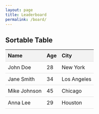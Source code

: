 ```yaml
---
layout: page
title: Leaderboard
permalink: /board/
---
```

<!DOCTYPE html>
<html lang="en">
<head>
    <meta charset="UTF-8">
    <meta name="viewport" content="width=device-width, initial-scale=1.0">
    <title>Sortable Table</title>
    <style>
        table {
            width: 100%;
            border-collapse: collapse;
        }
        th, td {
            padding: 8px;
            text-align: left;
            border-bottom: 1px solid #ddd;
        }
        th {
            cursor: pointer;
            background-color: #f2f2f2;
        }
        th:hover {
            background-color: #ddd;
        }
    </style>
</head>
<body>

<h2>Sortable Table</h2>

<table id="sortableTable">
    <thead>
        <tr>
            <th onclick="sortTable(0)">Name</th>
            <th onclick="sortTable(1)">Age</th>
            <th onclick="sortTable(2)">City</th>
        </tr>
    </thead>
    <tbody>
        <tr>
            <td>John Doe</td>
            <td>28</td>
            <td>New York</td>
        </tr>
        <tr>
            <td>Jane Smith</td>
            <td>34</td>
            <td>Los Angeles</td>
        </tr>
        <tr>
            <td>Mike Johnson</td>
            <td>45</td>
            <td>Chicago</td>
        </tr>
        <tr>
            <td>Anna Lee</td>
            <td>29</td>
            <td>Houston</td>
        </tr>
    </tbody>
</table>

<script>
function sortTable(n) {
    var table, rows, switching, i, x, y, shouldSwitch, dir, switchcount = 0;
    table = document.getElementById("sortableTable");
    switching = true;
    dir = "asc"; 
    while (switching) {
        switching = false;
        rows = table.rows;
        for (i = 1; i < (rows.length - 1); i++) {
            shouldSwitch = false;
            x = rows[i].getElementsByTagName("TD")[n];
            y = rows[i + 1].getElementsByTagName("TD")[n];
            if (dir == "asc") {
                if (x.innerHTML.toLowerCase() > y.innerHTML.toLowerCase()) {
                    shouldSwitch = true;
                    break;
                }
            } else if (dir == "desc") {
                if (x.innerHTML.toLowerCase() < y.innerHTML.toLowerCase()) {
                    shouldSwitch = true;
                    break;
                }
            }
        }
        if (shouldSwitch) {
            rows[i].parentNode.insertBefore(rows[i + 1], rows[i]);
            switching = true;
            switchcount ++; 
        } else {
            if (switchcount == 0 && dir == "asc") {
                dir = "desc";
                switching = true;
            }
        }
    }
}
</script>

</body>
</html>
